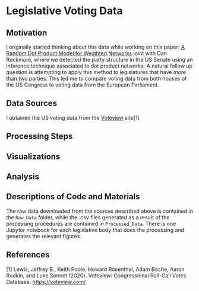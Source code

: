 # Legislative Voting Data

## Motivation
I originally started thinking about this data while working on this paper: <a href="https://arxiv.org/abs/1611.02530"> A Random Dot Product Model for Weighted Networks</a> joint with Dan Rockmore, where we detected the party structure in the US Senate using an inference technique associated to dot product networks. A natural follow up question is attempting to apply this method to legislatures that have more than two parties. This led me to compare voting data from both houses of the US Congress to voting data from the European Parliament. 

## Data Sources
I obtained the US voting data from the <a href="https://voteview.com/data">Voteview</a> site[1] 

## Processing Steps

## Visualizations

## Analysis

## Descriptions of Code and Materials
The raw data downloaded from the sources described above is contained in the `Raw_Data` folder, while the .csv files generated as a result of the processing procedures are contained in `Processed_Data`. There is one Jupyter notebook for each legislative body that does the processing and generates the relevant figures. 

## References
[1] Lewis, Jeffrey B., Keith Poole, Howard Rosenthal, Adam Boche, Aaron Rudkin, and Luke Sonnet (2020). Voteview: Congressional Roll-Call Votes Database. https://voteview.com/ 
